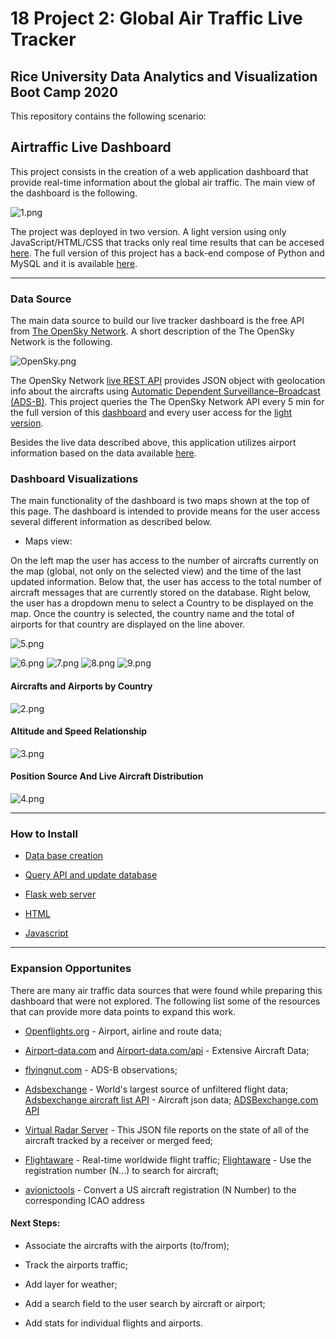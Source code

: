 # 18 Project 2: Global Air Traffic Live Tracker


## Rice University Data Analytics and Visualization Boot Camp 2020


This repository contains the following scenario:
 

## Airtraffic Live Dashboard

This project consists in the creation of a web application dashboard that provide real-time information about the global air traffic. The main view of the dashboard is the following.

![1.png](Resources/Images/1.png)

The project was deployed in two version. A light version using only JavaScript/HTML/CSS that tracks only real time results that can be accesed [here](https://gpivaro.github.io/Project_2/). The full version of this project has a back-end compose of Python and MySQL and it is available [here](https://airtraffic-live.herokuapp.com/).
 
 ---


### Data Source

The main data source to build our live tracker dashboard is the free API from [The OpenSky Network](https://opensky-network.org/). A short description of the The OpenSky Network is the following.

![OpenSky.png](Resources/OpenSky.png)

The OpenSky Network [live REST API](https://opensky-network.org/api) provides JSON object with geolocation info about the aircrafts using [Automatic Dependent Surveillance–Broadcast (ADS-B)](https://en.wikipedia.org/wiki/Automatic_Dependent_Surveillance%E2%80%93Broadcast). This project queries the The OpenSky Network API every 5 min for the full version of this [dashboard](https://airtraffic-live.herokuapp.com/) and every user access for the [light version](https://airtraffic-live.herokuapp.com/).

Besides the live data described above, this application utilizes airport information based on the data available [here](https://raw.githubusercontent.com/jpatokal/openflights/master/data/airports.dat).


### Dashboard Visualizations

The main functionality of the dashboard is two maps shown at the top of this page. The dashboard is intended to provide means for the user access several different information as described below.

* Maps view:

On the left map the user has access to the number of aircrafts currently on the map (global, not only on the selected view) and the time of the last updated information. Below that, the user has access to the total number of aircraft messages that are currently stored on the database. Right below, the user has a dropdown menu to select a Country to be displayed on the map. Once the country is selected, the country name and the total of airports for that country are displayed on the line abover.

![5.png](Resources/Images/5.png)

![6.png](Resources/Images/6.png)
![7.png](Resources/Images/7.png)
![8.png](Resources/Images/8.png)
![9.png](Resources/Images/9.png)

#### Aircrafts and Airports by Country

![2.png](Resources/Images/2.png)

#### Altitude and Speed Relationship

![3.png](Resources/Images/3.png)

#### Position Source And Live Aircraft Distribution

![4.png](Resources/Images/4.png)

---

### How to Install

* [Data base creation](Database)

* [Query API and update database](scripts)

* [Flask web server](app.py)

* [HTML](templates)

* [Javascript](static)

---

### Expansion Opportunites

There are many air traffic data sources that were found while preparing this dashboard that were not explored. The following list some of the resources that can provide more data points to expand this work. 

* [Openflights.org](https://openflights.org/data.html#airport) - Airport, airline and route data;

* [Airport-data.com](https://www.airport-data.com/) and [Airport-data.com/api](https://www.airport-data.com/api/doc.php) - Extensive Aircraft Data;

* [flyingnut.com](http://www.flyingnut.com/adsbmap/grids/aircraft.html) - ADS-B observations;

* [Adsbexchange](https://www.adsbexchange.com/) - World's largest source of unfiltered flight data; [Adsbexchange aircraft list API](https://public-api.adsbexchange.com/VirtualRadar/AircraftList.json) - Aircraft json data; [ADSBexchange.com API](https://rapidapi.com/adsbx/api/adsbexchange-com1)

* [Virtual Radar Server](http://www.virtualradarserver.co.uk/Documentation/Formats/AircraftList.aspx) - This JSON file reports on the state of all of the aircraft tracked by a receiver or merged feed;

* [Flightaware](https://flightaware.com/live/) - Real-time worldwide flight traffic; [Flightaware](https://flightaware.com/resources/registration/) - Use the registration number (N...) to search for aircraft;

* [avionictools](http://www.avionictools.com/icao.php)  - Convert a US aircraft registration (N Number) to the corresponding ICAO address


#### Next Steps:

* Associate the aircrafts with the airports (to/from);

* Track the airports traffic;

* Add layer for weather;

* Add a search field to the user search by aircraft or airport;

* Add stats for individual flights and airports.



